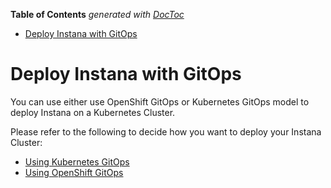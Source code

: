 <!-- START doctoc generated TOC please keep comment here to allow auto update -->
<!-- DON'T EDIT THIS SECTION, INSTEAD RE-RUN doctoc TO UPDATE -->
**Table of Contents**  *generated with [DocToc](https://github.com/thlorenz/doctoc)*

- [Deploy Instana with GitOps](#deploy-instana-with-gitops)

<!-- END doctoc generated TOC please keep comment here to allow auto update -->

# Deploy Instana with GitOps

You can use either use OpenShift GitOps or Kubernetes GitOps model to deploy Instana on a Kubernetes Cluster.

Please refer to the following to decide how you want to deploy your Instana Cluster:
- [Using Kubernetes GitOps](./install-instana-with-ocp-gitops.md)
- [Using OpenShift GitOps](./install-instana-with-k8s-gitops.md)